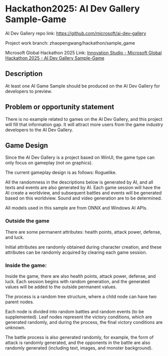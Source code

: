 # Hackathon2025: AI Dev Gallery Sample-Game

AI Dev Gallery repo link: https://github.com/microsoft/ai-dev-gallery

Project work branch: zhaopengwang/hackathon/sample_game

Microsoft Global Hackathon 2025 Link: [Innovation Studio - Microsoft Global Hackathon 2025 - AI Dev Gallery Sample-Game](https://innovationstudio.microsoft.com/hackathons/hackathon2025/project/96808)

## Description

At least one AI Game Sample should be produced on the AI Dev Gallery for developers to preview.

## Problem or opportunity statement

There is no example related to games on the AI Dev Gallery, and this project will fill that information gap. It will attract more users from the game industry developers to the AI Dev Gallery.

## Game Design

Since the AI Dev Gallery is a project based on WinUI, the game type can only focus on gameplay (not on graphics).

The current gameplay design is as follows: Roguelike. 

All the randomness in the descriptions below is generated by AI, and all texts and events are also generated by AI. Each game session will have the AI create a worldview, and subsequent battles and events will be generated based on this worldview. Sound and video generation are to be determined. 

All models used in this sample are from ONNX and Windows AI APIs. 

### Outside the game

There are some permanent attributes: health points, attack power, defense, and luck. 

Initial attributes are randomly obtained during character creation, and these attributes can be randomly acquired by clearing each game session.

### Inside the game:

Inside the game, there are also health points, attack power, defense, and luck. Each session begins with random generation, and the generated values will be added to the outside permanent values.

The process is a random tree structure, where a child node can have two parent nodes. 

Each node is divided into random battles and random events (to be supplemented). Leaf nodes represent the victory conditions, which are generated randomly, and during the process, the final victory conditions are unknown.

The battle process is also generated randomly, for example, the form of attack is randomly generated, and the opponents in the battle are also randomly generated (including text, images, and monster background).